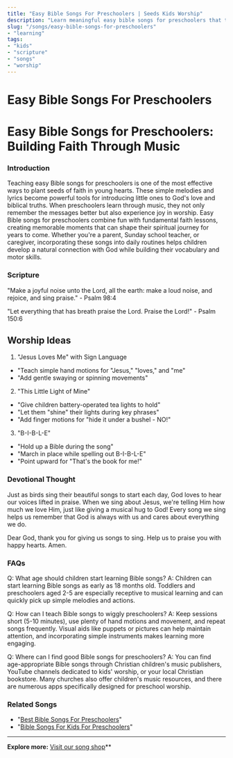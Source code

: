 ```yaml
---
title: "Easy Bible Songs For Preschoolers | Seeds Kids Worship"
description: "Learn meaningful easy bible songs for preschoolers that teach Scripture through music. Interactive worship resources for kids and families."
slug: "/songs/easy-bible-songs-for-preschoolers"
- "learning"
tags:
- "kids"
- "scripture"
- "songs"
- "worship"
---
```


# Easy Bible Songs For Preschoolers

# Easy Bible Songs for Preschoolers: Building Faith Through Music

### Introduction
Teaching easy Bible songs for preschoolers is one of the most effective ways to plant seeds of faith in young hearts. These simple melodies and lyrics become powerful tools for introducing little ones to God's love and biblical truths. When preschoolers learn through music, they not only remember the messages better but also experience joy in worship. Easy Bible songs for preschoolers combine fun with fundamental faith lessons, creating memorable moments that can shape their spiritual journey for years to come. Whether you're a parent, Sunday school teacher, or caregiver, incorporating these songs into daily routines helps children develop a natural connection with God while building their vocabulary and motor skills.

### Scripture
"Make a joyful noise unto the Lord, all the earth: make a loud noise, and rejoice, and sing praise." - Psalm 98:4

"Let everything that has breath praise the Lord. Praise the Lord!" - Psalm 150:6

## Worship Ideas
1. "Jesus Loves Me" with Sign Language
- "Teach simple hand motions for "Jesus," "loves," and "me"
- "Add gentle swaying or spinning movements"

2. "This Little Light of Mine"
- "Give children battery-operated tea lights to hold"
- "Let them "shine" their lights during key phrases"
- "Add finger motions for "hide it under a bushel - NO!"

3. "B-I-B-L-E"
- "Hold up a Bible during the song"
- "March in place while spelling out B-I-B-L-E"
- "Point upward for "That's the book for me!"

### Devotional Thought
Just as birds sing their beautiful songs to start each day, God loves to hear our voices lifted in praise. When we sing about Jesus, we're telling Him how much we love Him, just like giving a musical hug to God! Every song we sing helps us remember that God is always with us and cares about everything we do.

Dear God, thank you for giving us songs to sing. Help us to praise you with happy hearts. Amen.

### FAQs

Q: What age should children start learning Bible songs?
A: Children can start learning Bible songs as early as 18 months old. Toddlers and preschoolers aged 2-5 are especially receptive to musical learning and can quickly pick up simple melodies and actions.

Q: How can I teach Bible songs to wiggly preschoolers?
A: Keep sessions short (5-10 minutes), use plenty of hand motions and movement, and repeat songs frequently. Visual aids like puppets or pictures can help maintain attention, and incorporating simple instruments makes learning more engaging.

Q: Where can I find good Bible songs for preschoolers?
A: You can find age-appropriate Bible songs through Christian children's music publishers, YouTube channels dedicated to kids' worship, or your local Christian bookstore. Many churches also offer children's music resources, and there are numerous apps specifically designed for preschool worship.

### Related Songs

- "[Best Bible Songs For Preschoolers](/songs/best-bible-songs-for-preschoolers/)"
- "[Bible Songs For Kids For Preschoolers](/songs/bible-songs-for-kids-for-preschoolers/)"

---

**Explore more:** [Visit our song shop](https://seedskidsworship.com/shop)**

<!-- Schema Markup -->
<script type="application/ld+json">
{
  "@context": "https://schema.org",
  "@type": "MusicRecording",
  "name": "Easy Bible Songs For Preschoolers",
  "byArtist": {
    "@type": "MusicGroup",
    "name": "Seeds Kids Worship"
  },
  "isFamilyFriendly": true,
  "url": "https://seedskidsworship.com/songs/easy-bible-songs-for-preschoolers/"
}
</script>